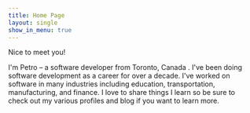 ```yaml
---
title: Home Page
layout: single
show_in_menu: true
---
```


Nice to meet you!

I'm Petro &ndash; a software developer from Toronto, Canada . I've been doing software development as a career for over a decade. I've worked on software in many industries including education, transportation, manufacturing, and finance. I love to share things I learn so be sure to check out my various profiles and blog if you want to learn more.